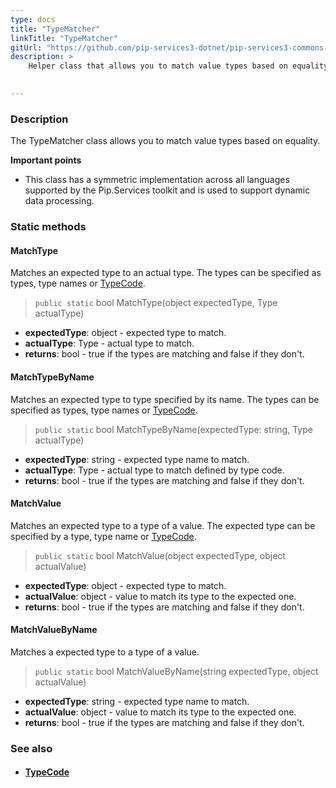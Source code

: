 ```yaml
---
type: docs
title: "TypeMatcher"
linkTitle: "TypeMatcher"
gitUrl: "https://github.com/pip-services3-dotnet/pip-services3-commons-dotnet"
description: >
    Helper class that allows you to match value types based on equality.
 

---
```


### Description

The TypeMatcher class allows you to match value types based on equality.

**Important points**

- This class has a symmetric implementation across all languages supported by the Pip.Services toolkit and is used to support dynamic data processing.

### Static methods

#### MatchType
Matches an expected type to an actual type.
The types can be specified as types, type names or [TypeCode](../../convert/type_code).

> `public static` bool MatchType(object expectedType, Type actualType)

- **expectedType**: object - expected type to match.
- **actualType**: Type - actual type to match.
- **returns**: bool - true if the types are matching and false if they don't.


#### MatchTypeByName
Matches an expected type to type specified by its name.
The types can be specified as types, type names or [TypeCode](../../convert/type_code).

> `public static` bool MatchTypeByName(expectedType: string, Type actualType)

- **expectedType**: string - expected type name to match. 
- **actualType**: Type - actual type to match defined by type code.
- **returns**: bool - true if the types are matching and false if they don't.


#### MatchValue
Matches an expected type to a type of a value.
The expected type can be specified by a type, type name or [TypeCode](../../convert/type_code).

> `public static` bool MatchValue(object expectedType, object actualValue)

- **expectedType**: object - expected type to match.
- **actualValue**: object -  value to match its type to the expected one.
- **returns**: bool - true if the types are matching and false if they don't.

#### MatchValueByName
Matches a expected type to a type of a value.

> `public static` bool MatchValueByName(string expectedType, object actualValue)

- **expectedType**: string - expected type name to match.
- **actualValue**: object -  value to match its type to the expected one.
- **returns**: bool - true if the types are matching and false if they don't.


### See also
- #### [TypeCode](../../convert/type_code)

